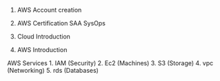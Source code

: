 
1. AWS Account creation
2. AWS Certification
    SAA
    SysOps

3. Cloud Introduction
    
4. AWS Introduction

AWS Services
    1. IAM (Security)
    2. Ec2 (Machines)
    3. S3 (Storage)
    4. vpc (Networking)
    5. rds (Databases)


